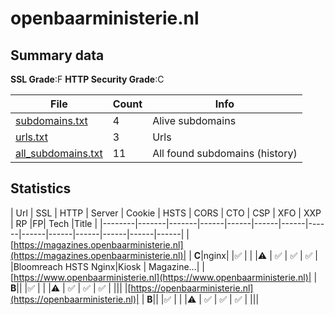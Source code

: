 

# openbaarministerie.nl
## Summary data


**SSL Grade**:F
**HTTP Security Grade**:C


| File       | Count | Info |
|------------|-------|------|
|[subdomains.txt](/data/openbaarministerie.nl/subdomains.txt)|4|Alive subdomains|
|[urls.txt](/data/openbaarministerie.nl/urls.txt)|3|Urls|
|[all_subdomains.txt](/data/openbaarministerie.nl/all_subdomains.txt)|11|All found subdomains (history)|


## Statistics


| Url | SSL | HTTP | Server | Cookie | HSTS | CORS | CTO | CSP | XFO | XXP | RP |FP| Tech |Title |
|--------|-------|-------|------|------|------|------|------|------|------|------|------|------|------|
|[https://magazines.openbaarministerie.nl](https://magazines.openbaarministerie.nl)| | **C**|nginx| |:white_check_mark: | | |:warning: | :white_check_mark: | :white_check_mark: | :white_check_mark: | |Bloomreach HSTS Nginx|Kiosk | Magazine...|
|[https://www.openbaarministerie.nl](https://www.openbaarministerie.nl)| | **B**|| |:white_check_mark: | | |:warning: | :white_check_mark: | :white_check_mark: | :white_check_mark: | |||
|[https://openbaarministerie.nl](https://openbaarministerie.nl)| | **B**|| |:white_check_mark: | | |:warning: | :white_check_mark: | :white_check_mark: | :white_check_mark: | |||